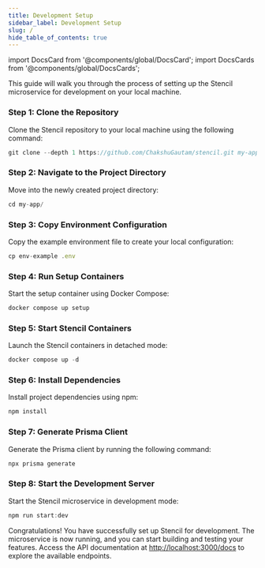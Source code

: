 ```yaml
---
title: Development Setup
sidebar_label: Development Setup
slug: /
hide_table_of_contents: true
---
```


import DocsCard from '@components/global/DocsCard';
import DocsCards from '@components/global/DocsCards';

<head>
  <title>Stencil Docs</title>
</head>
<p>

This guide will walk you through the process of setting up the Stencil microservice for development on your local machine.

### Step 1: Clone the Repository

Clone the Stencil repository to your local machine using the following command:

```typescript
git clone --depth 1 https://github.com/ChakshuGautam/stencil.git my-app
```

### Step 2: Navigate to the Project Directory

Move into the newly created project directory:

```typescript
cd my-app/
```

### Step 3: Copy Environment Configuration

Copy the example environment file to create your local configuration:

```typescript
cp env-example .env
```

### Step 4: Run Setup Containers

Start the setup container using Docker Compose:

```typescript
docker compose up setup
```    

### Step 5: Start Stencil Containers

Launch the Stencil containers in detached mode:

```typescript
docker compose up -d
```

### Step 6: Install Dependencies

Install project dependencies using npm:


```typescript
npm install
```

### Step 7: Generate Prisma Client

Generate the Prisma client by running the following command:

```typescript
npx prisma generate
```

### Step 8: Start the Development Server

Start the Stencil microservice in development mode:

```typescript
npm run start:dev
```

Congratulations! You have successfully set up Stencil for development. The microservice is now running, and you can start building and testing your features. Access the API documentation at [http://localhost:3000/docs](http://localhost:3000/docs) to explore the available endpoints.


</p>